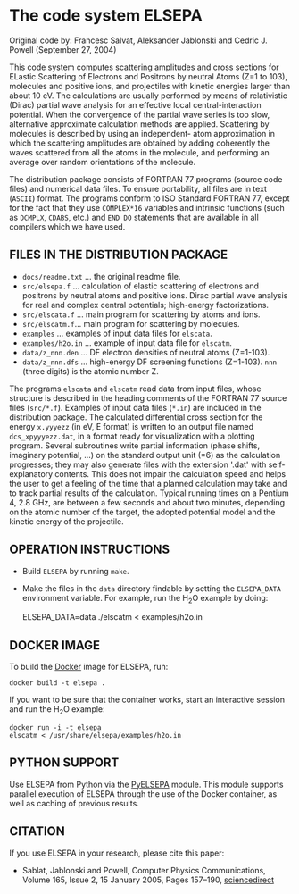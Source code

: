 # The code system ELSEPA

Original code by: Francesc Salvat, Aleksander Jablonski and Cedric J. Powell (September 27, 2004)

This code system computes scattering amplitudes and cross sections
for ELastic Scattering of Electrons and Positrons by neutral Atoms (Z=1
to 103), molecules and positive ions, and projectiles with kinetic
energies larger than about 10 eV. The calculations are usually performed
by means of relativistic (Dirac) partial wave analysis for an effective
local central-interaction potential. When the convergence of the partial
wave series is too slow, alternative approximate calculation methods are
applied. Scattering by molecules is described by using an independent-
atom approximation in which the scattering amplitudes are obtained by
adding coherently the waves scattered from all the atoms in the
molecule, and performing an average over random orientations of the
molecule.

The distribution package consists of FORTRAN 77 programs (source code
files) and numerical data files. To ensure portability, all files are in
text (`ASCII`) format. The programs conform to ISO Standard FORTRAN 77,
except for the fact that they use `COMPLEX*16` variables and intrinsic
functions (such as `DCMPLX`, `CDABS`, etc.) and `END DO` statements that are
available in all compilers which we have used. 


## FILES IN THE DISTRIBUTION PACKAGE

- `docs/readme.txt` ... the original readme file.
- `src/elsepa.f` ...  calculation of elastic scattering of electrons
and positrons by neutral atoms and positive ions.
Dirac partial wave analysis for real and complex
central potentials; high-energy factorizations.
- `src/elscata.f` ... main program for scattering by atoms and ions.
- `src/elscatm.f`... main program for scattering by molecules.
- `examples` ... examples of input data files for `elscata`.
- `examples/h2o.in` ... example of input data file for `elscatm`.
- `data/z_nnn.den` ... DF electron densities of neutral atoms (Z=1-103).
- `data/z_nnn.dfs` ... high-energy DF screening functions (Z=1-103).
`nnn` (three digits) is the atomic number Z.

The programs `elscata` and `elscatm` read data from input files,
whose structure is described in the heading comments of the FORTRAN 77
source files (`src/*.f`). Examples of input data files (`*.in`) are included
in the distribution package. The calculated differential cross section
for the energy `x.yyyezz` (in eV, E format) is written to an output file
named `dcs_xpyyyezz.dat`, in a format ready for visualization with a
plotting program. Several subroutines write partial information (phase
shifts, imaginary potential, ...) on the standard output unit (=6) as
the calculation progresses; they may also generate files with the
extension '.dat' with self-explanatory contents. This does not impair
the calculation speed and helps the user to get a feeling of the time
that a planned calculation may take and to track partial results of the
calculation. Typical running times on a Pentium 4, 2.8 GHz, are between
a few seconds and about two minutes, depending on the atomic number of
the target, the adopted potential model and the kinetic energy of the
projectile.


## OPERATION INSTRUCTIONS

- Build `ELSEPA` by running `make`.
- Make the files in the `data` directory findable by setting the `ELSEPA_DATA`
environment variable. For example, run the H<sub>2</sub>O example by doing:

    ELSEPA_DATA=data ./elscatm < examples/h2o.in


## DOCKER IMAGE

To build the [Docker](http://docker.com) image for ELSEPA, run:

    docker build -t elsepa .

If you want to be sure that the container works, start an interactive session and run the H<sub>2</sub>O example:

    docker run -i -t elsepa
    elscatm < /usr/share/elsepa/examples/h2o.in


## PYTHON SUPPORT

Use ELSEPA from Python via the [PyELSEPA](http://github.com/eScatter/pyelsepa) module.
This module supports parallel execution of ELSEPA through the use of the Docker container,
as well as caching of previous results.


## CITATION

If you use ELSEPA in your research, please cite this paper:
- Sablat, Jablonski and Powell, Computer Physics Communications, Volume 165, Issue 2, 15 January 2005, Pages 157–190, [sciencedirect](http://www.sciencedirect.com/science/article/pii/S0010465504004795)

